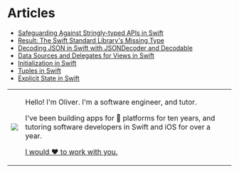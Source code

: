 # Articles

- [Safeguarding Against Stringly-typed APIs in Swift](article-1.markdown)
- [Result: The Swift Standard Library's Missing Type](article-2.markdown)
- [Decoding JSON in Swift with JSONDecoder and Decodable](article-3.markdown)
- [Data Sources and Delegates for Views in Swift](article-4.markdown)
- [Initialization in Swift](article-5.markdown)
- [Tuples in Swift](article-6.markdown)
- [Explicit State in Swift](article-7.markdown)

<table>
<tr>
<td><img src="https://oliverrussellwhite.github.io/hero.png"></td>
<td>
<p>Hello! I'm Oliver. I'm a software engineer, and tutor.</p>
<p>I've been building apps for &#63743; platforms for ten years, and tutoring software developers in Swift and iOS for over a year.</p>
<p><a href="mailto:fortandlangley@gmail.com">I would ♥︎ to work with you.</a></p>
</td>
</tr>
</table>
